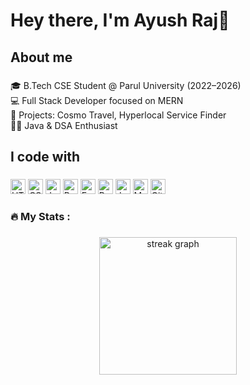 <h1 align="left">Hey there, I'm Ayush Raj👋</h1>

###

<h2 align="left">About me</h2>

###

<p align="left">🎓 B.Tech CSE Student @ Parul University (2022–2026)<br>💻 Full Stack Developer focused on MERN<br>🔨 Projects: Cosmo Travel, Hyperlocal Service Finder<br>👨‍💻 Java & DSA Enthusiast</p>

###

<h2 align="left">I code with</h2>

###

<div align="left">
 <!-- HTML -->
<img src="https://cdn.simpleicons.org/html5/E34F26" alt="HTML5" width="24" />

<!-- CSS -->
<img src="https://cdn.simpleicons.org/css3/1572B6" alt="CSS3" width="24" />

<!-- JavaScript -->
<img src="https://cdn.simpleicons.org/javascript/F7DF1E" alt="JavaScript" width="24" />

<!-- React -->
<img src="https://cdn.simpleicons.org/react/61DAFB" alt="React" width="24" />

<!-- Express -->
<img src="https://cdn.simpleicons.org/express/000000" alt="Express" width="24" />

<!-- Python -->
<img src="https://cdn.simpleicons.org/python/3776AB" alt="Python" width="24" />

<!-- Java -->
<img src="https://cdn.jsdelivr.net/gh/devicons/devicon/icons/java/java-original.svg" alt="Java" width="24" />

<!-- MongoDB -->
<img src="https://cdn.simpleicons.org/mongodb/47A248" alt="MongoDB" width="24" />

<!-- GitHub -->
<img src="https://cdn.jsdelivr.net/gh/devicons/devicon/icons/github/github-original.svg" alt="GitHub" width="24" />
</div>

###


<h3 align="left">🔥   My Stats :</h3>

###

<div align="center">
  <img src="https://streak-stats.demolab.com?user=Ayush72500&locale=en&mode=daily&theme=dark&hide_border=false&border_radius=5&order=3" height="220" alt="streak graph"  />
</div>

###
